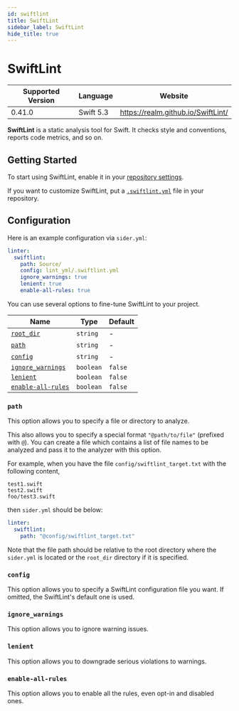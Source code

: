 ```yaml
---
id: swiftlint
title: SwiftLint
sidebar_label: SwiftLint
hide_title: true
---
```


# SwiftLint

| Supported Version | Language  | Website                            |
| ----------------- | --------- | ---------------------------------- |
| 0.41.0            | Swift 5.3 | https://realm.github.io/SwiftLint/ |

**SwiftLint** is a static analysis tool for Swift. It checks style and conventions, reports code metrics, and so on.

## Getting Started

To start using SwiftLint, enable it in your [repository settings](../../getting-started/repository-settings.md).

If you want to customize SwiftLint, put a [`.swiftlint.yml`](https://github.com/realm/SwiftLint#configuration) file in your repository.

## Configuration

Here is an example configuration via `sider.yml`:

```yaml
linter:
  swiftlint:
    path: Source/
    config: lint_yml/.swiftlint.yml
    ignore_warnings: true
    lenient: true
    enable-all-rules: true
```

You can use several options to fine-tune SwiftLint to your project.

| Name                                                                                  | Type      | Default |
| ------------------------------------------------------------------------------------- | --------- | ------- |
| [`root_dir`](../../getting-started/custom-configuration.md#linteranalyzer_idroot_dir) | `string`  | -       |
| [`path`](#path)                                                                       | `string`  | -       |
| [`config`](#config)                                                                   | `string`  | -       |
| [`ignore_warnings`](#ignore_warnings)                                                 | `boolean` | `false` |
| [`lenient`](#lenient)                                                                 | `boolean` | `false` |
| [`enable-all-rules`](#enable-all-rules)                                               | `boolean` | `false` |

### `path`

This option allows you to specify a file or directory to analyze.

This also allows you to specify a special format `"@path/to/file"` (prefixed with `@`). You can create a file which contains a list of file names to be analyzed and pass it to the analyzer with this option.

For example, when you have the file `config/swiftlint_target.txt` with the following content,

```text
test1.swift
test2.swift
foo/test3.swift
```

then `sider.yml` should be below:

```yaml
linter:
  swiftlint:
    path: "@config/swiftlint_target.txt"
```

Note that the file path should be relative to the root directory where the `sider.yml` is located or the `root_dir` directory if it is specified.

### `config`

This option allows you to specify a SwiftLint configuration file you want.
If omitted, the SwiftLint's default one is used.

### `ignore_warnings`

This option allows you to ignore warning issues.

### `lenient`

This option allows you to downgrade serious violations to warnings.

### `enable-all-rules`

This option allows you to enable all the rules, even opt-in and disabled ones.
